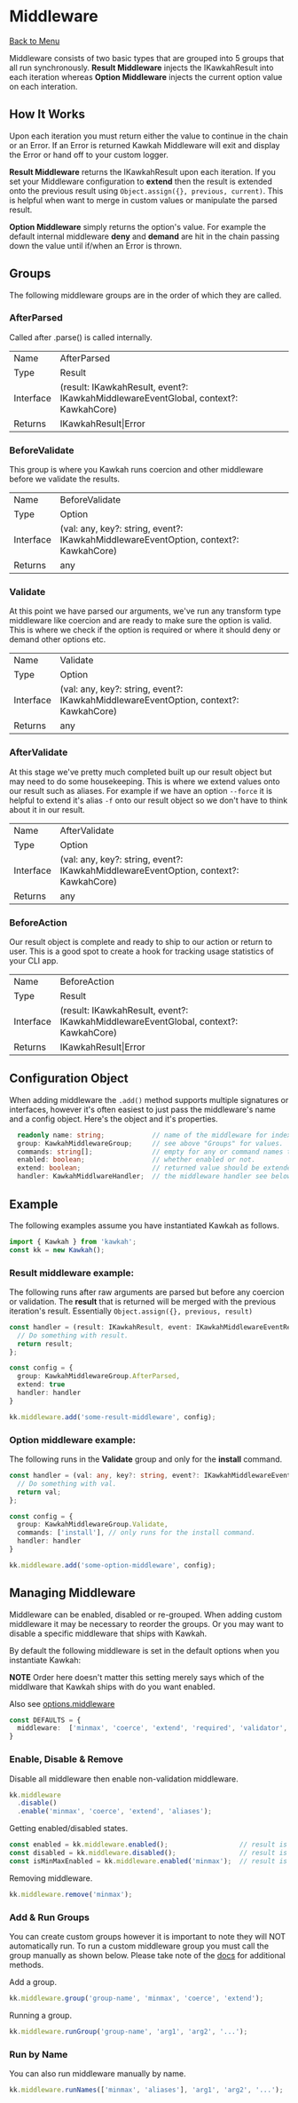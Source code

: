 # Middleware

[Back to Menu](../README.md/#table-of-contents)

Middleware consists of two basic types that are grouped into 5 groups that all run synchronously. **Result Middleware** injects the IKawkahResult into each iteration whereas **Option Middleware** injects the current option value on each interation.

## How It Works

Upon each iteration you must return either the value to continue in the chain or an Error. If an Error is returned Kawkah Middleware will exit and display the Error or hand off to your custom logger.

**Result Middleware** returns the IKawkahResult upon each iteration. If you set your Middleware configuration to **extend** then the result is extended onto the previous result using <code>Object.assign({}, previous, current)</code>. This is helpful when want to merge in custom values or manipulate the parsed result.

**Option Middleware** simply returns the option's value. For example the default internal middleware **deny** and **demand** are hit in the chain passing down the value until if/when an Error is thrown.

## Groups

The following middleware groups are in the order of which they are called.

### AfterParsed

Called after .parse() is called internally.

<table>
  <tr><td>Name</td><td>AfterParsed</td></tr>
  <tr><td>Type</td><td>Result</td></tr>
  <tr><td>Interface</td><td>(result: IKawkahResult, event?: IKawkahMiddlewareEventGlobal, context?: KawkahCore)</td></tr>
  <tr><td>Returns</td><td>IKawkahResult|Error</td></tr>
</table>

### BeforeValidate

This group is where you Kawkah runs coercion and other middleware before we validate the results.

<table>
  <tr><td>Name</td><td>BeforeValidate</td></tr>
  <tr><td>Type</td><td>Option</td></tr>
  <tr><td>Interface</td><td>(val: any, key?: string, event?: IKawkahMiddlewareEventOption, context?: KawkahCore)</td></tr>
  <tr><td>Returns</td><td>any</td></tr>
</table>

### Validate

At this point we have parsed our arguments, we've run any transform type middleware like coercion and are ready to make sure the option is valid. This is where we check if the option is required or where it should deny or demand other options etc.

<table>
  <tr><td>Name</td><td>Validate</td></tr>
  <tr><td>Type</td><td>Option</td></tr>
  <tr><td>Interface</td><td>(val: any, key?: string, event?: IKawkahMiddlewareEventOption, context?: KawkahCore)</td></tr>
  <tr><td>Returns</td><td>any</td></tr>
</table>

### AfterValidate

At this stage we've pretty much completed built up our result object but may need to do some housekeeping. This is where we extend values onto our result such as aliases. For example if we have an option <code>--force</code> it is helpful to extend it's alias <code>-f</code> onto our result object so we don't have to think about it in our result.

<table>
  <tr><td>Name</td><td>AfterValidate</td></tr>
  <tr><td>Type</td><td>Option</td></tr>
  <tr><td>Interface</td><td>(val: any, key?: string, event?: IKawkahMiddlewareEventOption, context?: KawkahCore)</td></tr>
  <tr><td>Returns</td><td>any</td></tr>
</table>

### BeforeAction

Our result object is complete and ready to ship to our action or return to user. This is a good spot to create a hook for tracking usage statistics of your CLI app.

<table>
  <tr><td>Name</td><td>BeforeAction</td></tr>
  <tr><td>Type</td><td>Result</td></tr>
  <tr><td>Interface</td><td>(result: IKawkahResult, event?: IKawkahMiddlewareEventGlobal, context?: KawkahCore)</td></tr>
  <tr><td>Returns</td><td>IKawkahResult|Error</td></tr>
</table>

## Configuration Object

When adding middleware the <code>.add()</code> method supports multiple signatures or interfaces, however it's often easiest to just pass the middleware's name and a config object. Here's the object and it's properties.

```ts
  readonly name: string;            // name of the middleware for indexing.
  group: KawkahMiddlewareGroup;     // see above "Groups" for values.
  commands: string[];               // empty for any or command names to apply to.
  enabled: boolean;                 // whether enabled or not.
  extend: boolean;                  // returned value should be extended to previous.
  handler: KawkahMiddlwareHandler;  // the middleware handler see below examples.
```

## Example

The following examples assume you have instantiated Kawkah as follows.

```ts
import { Kawkah } from 'kawkah';
const kk = new Kawkah();
```

### Result middleware example:

The following runs after raw arguments are parsed but before any coercion or validation. The **result** that is returned will be merged with the previous iteration's result. Essentially <code>Object.assign({}, previous, result)</code>

```ts
const handler = (result: IKawkahResult, event: IKawkahMiddlewareEventResult, context: KawkahCore) => {
  // Do something with result.
  return result;
};

const config = {
  group: KawkahMiddlewareGroup.AfterParsed,
  extend: true
  handler: handler
}

kk.middleware.add('some-result-middleware', config);
```

### Option middleware example:

The following runs in the **Validate** group and only for the **install** command.

```ts
const handler = (val: any, key?: string, event?: IKawkahMiddlewareEventOption, context?: KawkahCore) => {
  // Do something with val.
  return val;
};

const config = {
  group: KawkahMiddlewareGroup.Validate,
  commands: ['install'], // only runs for the install command.
  handler: handler
}

kk.middleware.add('some-option-middleware', config);
```

## Managing Middleware

Middleware can be enabled, disabled or re-grouped. When adding custom middleware it may be necessary to reorder the groups. Or you may want to disable a specific middleware that ships with Kawkah.

By default the following middleware is set in the default options when you instantiate Kawkah:

**NOTE** Order here doesn't matter this setting merely says which of the middlware that Kawkah ships with do you want enabled.

Also see [options.middleware](OPTIONS.md/#middleware)

```ts
const DEFAULTS = {
  middleware:  ['minmax', 'coerce', 'extend', 'required', 'validator', 'demand', 'deny', 'aliases']
}
```

### Enable, Disable & Remove

Disable all middleware then enable non-validation middleware.

```ts
kk.middleware
  .disable()
  .enable('minmax', 'coerce', 'extend', 'aliases');
```

Getting enabled/disabled states.

```ts
const enabled = kk.middleware.enabled();                  // result is array of strings.
const disabled = kk.middleware.disabled();                // result is array of strings.
const isMinMaxEnabled = kk.middleware.enabled('minmax');  // result is boolean.
```

Removing middleware.

```ts
kk.middleware.remove('minmax');
```

### Add & Run Groups

You can create custom groups however it is important to note they will NOT automatically run. To run a custom middleware group you must call the group manually as shown below. Please take note of the [docs](https://blujedis.github.io/kawkah/) for additional methods.

Add a group.

```ts
kk.middleware.group('group-name', 'minmax', 'coerce', 'extend');
```

Running a group.

```ts
kk.middleware.runGroup('group-name', 'arg1', 'arg2', '...');
```

### Run by Name

You can also run middleware manually by name.

```ts
kk.middleware.runNames(['minmax', 'aliases'], 'arg1', 'arg2', '...');
```